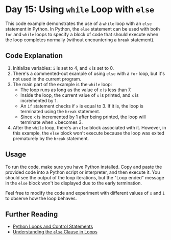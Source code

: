 # Day 15: Using `while` Loop with `else`

This code example demonstrates the use of a `while` loop with an `else` statement in Python. In Python, the `else` statement can be used with both `for` and `while` loops to specify a block of code that should execute when the loop completes normally (without encountering a `break` statement).

## Code Explanation

1. Initialize variables: `i` is set to 4, and `x` is set to 0.
2. There's a commented-out example of using `else` with a `for` loop, but it's not used in the current program.
3. The main part of the example is the `while` loop:
   - The loop runs as long as the value of `x` is less than 7.
   - Inside the loop, the current value of `x` is printed, and `x` is incremented by 1.
   - An `if` statement checks if `x` is equal to 3. If it is, the loop is terminated using the `break` statement.
   - Since `x` is incremented by 1 after being printed, the loop will terminate when `x` becomes 3.
4. After the `while` loop, there's an `else` block associated with it. However, in this example, the `else` block won't execute because the loop was exited prematurely by the `break` statement.

## Usage

To run the code, make sure you have Python installed. Copy and paste the provided code into a Python script or interpreter, and then execute it. You should see the output of the loop iterations, but the "Loop ended" message in the `else` block won't be displayed due to the early termination.

Feel free to modify the code and experiment with different values of `x` and `i` to observe how the loop behaves.

## Further Reading

- [Python Loops and Control Statements](https://docs.python.org/3/tutorial/controlflow.html)
- [Understanding the `else` Clause in Loops](https://www.geeksforgeeks.org/using-else-conditional-statement-with-for-loop-in-python/)
